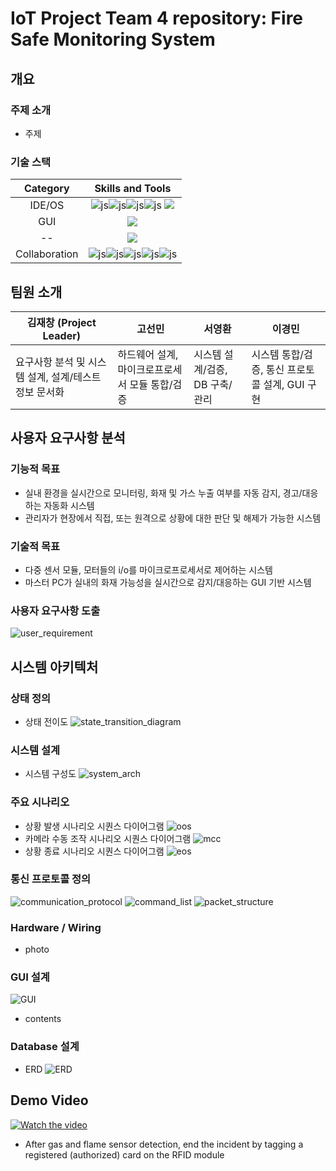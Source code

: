 # IoT Project Team 4 repository: Fire Safe Monitoring System

## 개요
### 주제 소개
- 주제
### 기술 스택
|Category|Skills and Tools|
|:---:|:---:|
|IDE/OS| ![js](https://img.shields.io/badge/C%2B%2B-00599C?style=for-the-badge&logo=c%2B%2B&logoColor=white)![js](https://img.shields.io/badge/Python-3776AB?style=for-the-badge&logo=python&logoColor=white)![js](https://img.shields.io/badge/MySQL-00000F?style=for-the-badge&logo=mysql&logoColor=white)![js](https://img.shields.io/badge/Ubuntu-E95420?style=for-the-badge&logo=ubuntu&logoColor=white) <img src= "https://img.shields.io/badge/Arduino_IDE-00979D?style=for-the-badge&logo=arduino&logoColor=white" /> |
|GUI| <img src="https://img.shields.io/badge/PyQt5-21C25E?style=for-the-badge&logo=quicktype"> |
|--| <img src="https://img.shields.io/badge/OpenCV-5C3EE8?style=for-the-badge&logo=OpenCV"> |
|Collaboration| ![js](https://img.shields.io/badge/GIT-E44C30?style=for-the-badge&logo=git&logoColor=white)![js](https://img.shields.io/badge/GitHub-100000?style=for-the-badge&logo=github&logoColor=white)![js](https://img.shields.io/badge/confluence-%23172BF4.svg?style=for-the-badge&logo=confluence&logoColor=white)![js](https://img.shields.io/badge/Jira-0052CC?style=for-the-badge&logo=Jira&logoColor=white)![js](https://img.shields.io/badge/Slack-4A154B?style=for-the-badge&logo=slack&logoColor=white)|


## 팀원 소개

|김재창 (Project Leader)|고선민 |서영환 |이경민 |
|----|-----|----|-----|
|요구사항 분석 및 시스템 설계, 설계/테스트 정보 문서화| 하드웨어 설계, 마이크로프로세서 모듈 통합/검증| 시스템 설계/검증, DB 구축/관리 | 시스템 통합/검증, 통신 프로토콜 설계, GUI 구현|




## 사용자 요구사항 분석
### 기능적 목표
- 실내 환경을 실시간으로 모니터링, 화재 및 가스 누출 여부를 자동 감지, 경고/대응하는 자동화 시스템
- 관리자가 현장에서 직접, 또는 원격으로 상황에 대한 판단 및 해제가 가능한 시스템
### 기술적 목표
- 다중 센서 모듈, 모터들의 i/o를 마이크로프로세서로 제어하는 시스템
- 마스터 PC가 실내의 화재 가능성을 실시간으로 감지/대응하는 GUI 기반 시스템 
### 사용자 요구사항 도출
![user_requirement](https://github.com/user-attachments/assets/f31357e0-bf6e-4406-91aa-e2d0c3d0c008)

## 시스템 아키텍처
### 상태 정의
- 상태 전이도
![state_transition_diagram](https://github.com/user-attachments/assets/4b0194b7-ce89-4f23-89f2-79a7955c9ff8)

### 시스템 설계
- 시스템 구성도
![system_arch](https://github.com/user-attachments/assets/0351d1a8-2d8e-4f0c-b182-472562c5726a)

### 주요 시나리오
- 상황 발생 시나리오 시퀀스 다이어그램
  ![oos](https://github.com/user-attachments/assets/d62810d8-2872-45fe-81cd-16cfd23f0ac1)
- 카메라 수동 조작 시나리오 시퀀스 다이어그램
  ![mcc](https://github.com/user-attachments/assets/2d4225d5-a298-42d8-954a-15847a62b453)
- 상황 종료 시나리오 시퀀스 다이어그램
  ![eos](https://github.com/user-attachments/assets/feb24d92-f50c-4022-bae6-eff1a0478d4f)

### 통신 프로토콜 정의
![communication_protocol](https://github.com/user-attachments/assets/5e20ab46-04f4-496f-bf61-76a1b0ab3021)
![command_list](https://github.com/user-attachments/assets/5adad7cc-73fb-4944-811b-9f1ae88d8d8e)
![packet_structure](https://github.com/user-attachments/assets/93b590bc-4848-4f11-a389-4407652e6525)

### Hardware / Wiring
- photo

### GUI 설계
![GUI](https://github.com/user-attachments/assets/073fa5ec-52f0-416e-82fb-5e6495403e87)
- contents

### Database 설계
- ERD
![ERD](https://github.com/user-attachments/assets/62bd0db8-d9f0-49f1-8322-5d19a0c60a02)

## Demo Video
[![Watch the video](https://github.com/user-attachments/assets/64dde2a7-0494-4401-9b6e-c69f5848bcb0)](https://drive.google.com/file/d/1hy1FeOyQ_F7rgvRvqLCTZ0Ngx3BC0v6t/view?usp=drive_link)
- After gas and flame sensor detection, end the incident by tagging a registered (authorized) card on the RFID module
